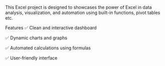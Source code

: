 This Excel project is designed to showcases the power of Excel in data analysis, visualization, and automation using built-in functions, pivot tables etc.

Features
✅ Clean and interactive dashboard

✅ Dynamic charts and graphs

✅ Automated calculations using formulas

✅ User-friendly interface
